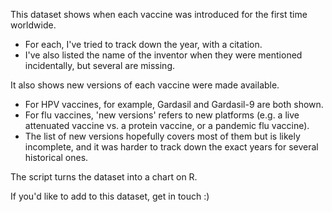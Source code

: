 This dataset shows when each vaccine was introduced for the first time worldwide.
- For each, I've tried to track down the year, with a citation.
- I've also listed the name of the inventor when they were mentioned incidentally, but several are missing.

It also shows new versions of each vaccine were made available.
- For HPV vaccines, for example, Gardasil and Gardasil-9 are both shown.
- For flu vaccines, 'new versions' refers to new platforms (e.g. a live attenuated vaccine vs. a protein vaccine, or a pandemic flu vaccine).
- The list of new versions hopefully covers most of them but is likely incomplete, and it was harder to track down the exact years for several historical ones.

The script turns the dataset into a chart on R.

If you'd like to add to this dataset, get in touch :)
